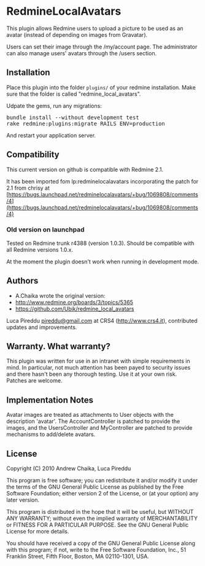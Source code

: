# RedmineLocalAvatars

This plugin allows Redmine users to upload a picture to be used as
an avatar (instead of depending on images from Gravatar).

Users can set their image through the /my/account page.  The administrator
can also manage users' avatars through the /users section.

## Installation

Place this plugin into the folder `plugins/` of your redmine installation. Make sure that the folder is called "redmine_local_avatars".

Udpate the gems, run any migrations:

<pre>
bundle install --without development test
rake redmine:plugins:migrate RAILS_ENV=production
</pre>

And restart your application server.


## Compatibility

This current version on github is compatible with Redmine 2.1. 

It has been imported fom lp:redminelocalavatars
incorporating the patch for 2.1 from chrisy at [https://bugs.launchpad.net/redminelocalavatars/+bug/1069808/comments/4](https://bugs.launchpad.net/redminelocalavatars/+bug/1069808/comments/4)

### Old version on launchpad
Tested on Redmine trunk r4388	(version 1.0.3).  Should be compatible with
all Redmine versions 1.0.x.

At the moment the plugin doesn't work when running in development mode.

## Authors

* A.Chaika wrote the original version:
* http://www.redmine.org/boards/3/topics/5365
* https://github.com/Ubik/redmine_local_avatars

Luca Pireddu <pireddu@gmail.com> at CRS4 (http://www.crs4.it), 
contributed updates and improvements.


## Warranty.  What warranty?

This plugin was written for use in an intranet with simple requirements in 
mind.  In particular, not much attention has been payed to security issues 
and there hasn't been any thorough testing.  Use it at your own risk.  
Patches are welcome.


## Implementation Notes

Avatar images are treated as attachments to User objects 
with the description 'avatar'.  The AccountController is patched
to provide the images, and the UsersController and MyController are
patched to provide mechanisms to add/delete avatars.


## License

Copyright (C) 2010  Andrew Chaika, Luca Pireddu

This program is free software; you can redistribute it and/or
modify it under the terms of the GNU General Public License
as published by the Free Software Foundation; either version 2
of the License, or (at your option) any later version.

This program is distributed in the hope that it will be useful,
but WITHOUT ANY WARRANTY; without even the implied warranty of
MERCHANTABILITY or FITNESS FOR A PARTICULAR PURPOSE.  See the
GNU General Public License for more details.

You should have received a copy of the GNU General Public License
along with this program; if not, write to the Free Software
Foundation, Inc., 51 Franklin Street, Fifth Floor, Boston, MA  02110-1301, USA.
